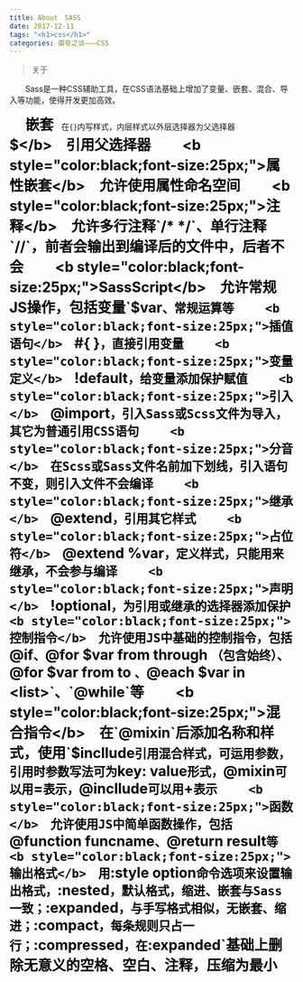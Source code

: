 ```yaml
---
title: About　SASS
date: 2017-12-11
tags: "<h1>css</h1>"
categories: 甫夸之谈———CSS
---
```


> 关于

　　Sass是一种CSS辅助工具，在CSS语法基础上增加了变量、嵌套、混合、导入等功能，使得开发更加高效。
<!---more--->

　　<b style="color:black;font-size:25px;">嵌套</b>　在`{}`内写样式，内层样式以外层选择器为父选择器
　　<b style="color:black;font-size:25px;">$</b>　引用父选择器
　　<b style="color:black;font-size:25px;">属性嵌套</b>　允许使用属性命名空间
　　<b style="color:black;font-size:25px;">注释</b>　允许多行注释`/* */`、单行注释`//`，前者会输出到编译后的文件中，后者不会
　　<b style="color:black;font-size:25px;">SassScript</b>　允许常规JS操作，包括变量`$var`、常规运算等
　　<b style="color:black;font-size:25px;">插值语句</b>　`#{ }`，直接引用变量
　　<b style="color:black;font-size:25px;">变量定义</b>　`!default`，给变量添加保护赋值
　　<b style="color:black;font-size:25px;">引入</b>　`@import`，引入Sass或Scss文件为导入，其它为普通引用CSS语句
　　<b style="color:black;font-size:25px;">分音</b>　在Scss或Sass文件名前加下划线，引入语句不变，则引入文件不会编译
　　<b style="color:black;font-size:25px;">继承</b>　`@extend`，引用其它样式
　　<b style="color:black;font-size:25px;">占位符</b>　`@extend %var`，定义样式，只能用来继承，不会参与编译
　　<b style="color:black;font-size:25px;">声明</b>　`!optional`，为引用或继承的选择器添加保护
　　<b style="color:black;font-size:25px;">控制指令</b>　允许使用JS中基础的控制指令，包括`@if`、`@for $var from <start> through <end>`（包含始终）、`@for $var from <start> to <end>`、`@each $var in <list>`、`@while`等
　　<b style="color:black;font-size:25px;">混合指令</b>　在`@mixin`后添加名称和样式，使用`$incllude`引用混合样式，可运用参数，引用时参数写法可为`key: value`形式，`@mixin`可以用`=`表示，`@incllude`可以用`+`表示
　　<b style="color:black;font-size:25px;">函数</b>　允许使用JS中简单函数操作，包括`@function funcname`、`@return result`等
　　<b style="color:black;font-size:25px;">输出格式</b>　用`:style option`命令选项来设置输出格式，`:nested`，默认格式，缩进、嵌套与Sass一致；`:expanded`，与手写格式相似，无嵌套、缩进；`:compact`，每条规则只占一行；`:compressed`，在`:expanded`基础上删除无意义的空格、空白、注释，压缩为最小

